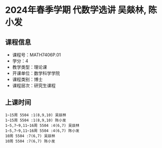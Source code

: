 # 2024年春季学期 代数学选讲 吴燚林, 陈小发






## 课程信息

- 课程号：MATH7406P.01
- 学分：4
- 教学类型：理论课
- 开课单位：数学科学学院
- 课程类别：博士
- 课程层次：研究生课程

## 上课时间

```
1~15周 5504 :1(8,9,10) 吴燚林
1~15周 5504 :1(8,9,10) 陈小发
1~5,7~9,11~16周 5504 :4(6,7) 吴燚林
1~5,7~9,11~16周 5504 :4(6,7) 陈小发
10周 5504 :7(6,7) 吴燚林
10周 5504 :7(6,7) 陈小发
```

